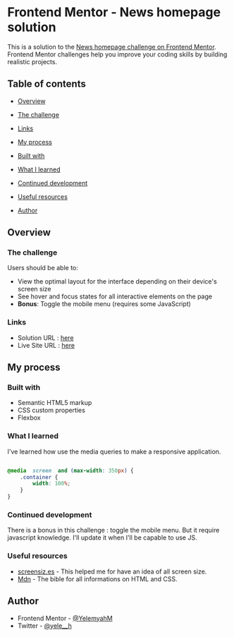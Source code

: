 
# Frontend Mentor - News homepage solution



This is a solution to the [News homepage challenge on Frontend Mentor](https://www.frontendmentor.io/challenges/news-homepage-H6SWTa1MFl). Frontend Mentor challenges help you improve your coding skills by building realistic projects.



## Table of contents



- [Overview](#overview)

- [The challenge](#the-challenge)

- [Links](#links)

- [My process](#my-process)

- [Built with](#built-with)

- [What I learned](#what-i-learned)

- [Continued development](#continued-development)

- [Useful resources](#useful-resources)

- [Author](#author)

## Overview



### The challenge

Users should be able to:

- View the optimal layout for the interface depending on their device's screen size
- See hover and focus states for all interactive elements on the page
- **Bonus**: Toggle the mobile menu (requires some JavaScript)

### Links

- Solution URL : [here](https://www.frontendmentor.io/solutions/news-homepage-htK5t7YEiX)
- Live Site URL : [here](https://news-homepage-phi.vercel.app/)



## My process

### Built with

- Semantic HTML5 markup
- CSS custom properties
- Flexbox

### What I learned

I've learned how use the media queries to make a responsive application.

```css

@media  screen  and (max-width: 350px) {
	.container {
		width: 100%;
	}
}

```

### Continued development

There is a bonus in this challenge : toggle the mobile menu. But it require javascript knowledge. I'll update it when I'll be capable to use JS.

### Useful resources



- [screensiz.es](https://screensiz.es/) - This helped me for have an idea of all screen size.
- [Mdn](https://developer.mozilla.org/fr/) - The bible for all informations on HTML and CSS.

## Author
- Frontend Mentor - [@YelemyahM](https://www.frontendmentor.io/profile/YelemyahM)
- Twitter - [@yele__h](https://twitter.com/yele__h)
